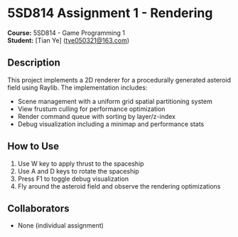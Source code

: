 # 5SD814 Assignment 1 - Rendering

**Course:** 5SD814 - Game Programming 1  
**Student:** [Tian Ye] (tye050321@163.com)

## Description

This project implements a 2D renderer for a procedurally generated asteroid field using Raylib. The implementation includes:

- Scene management with a uniform grid spatial partitioning system
- View frustum culling for performance optimization
- Render command queue with sorting by layer/z-index
- Debug visualization including a minimap and performance stats

## How to Use

1. Use W key to apply thrust to the spaceship
2. Use A and D keys to rotate the spaceship
3. Press F1 to toggle debug visualization
4. Fly around the asteroid field and observe the rendering optimizations

## Collaborators

- None (individual assignment)